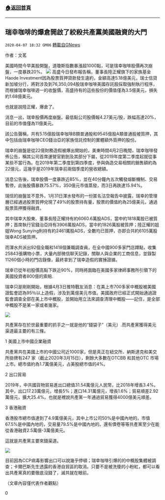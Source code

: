 ###  [:house:返回首頁](https://github.com/ourhimalayas/txt)
---

## 瑞幸咖啡的爆倉開啟了絞殺共產黨美國融資的大門
`2020-04-07 18:32 GM06` [轉載自GNews](https://gnews.org/zh-hant/165271/)

作者：文茗

美國時間今早美股開盤，道瓊斯指數暴漲超1000點，可是瑞幸咖啡股價再次崩盤，一度暴跌20%。
![](https://s3-ap-northeast-1.amazonaws.com/news.guo.offload.media/wp-content/uploads/2020/04/07182325/3-11.png)
高盛今日發布報告稱，董事長陸正耀旗下的家族基金Haode Investment因為股票質押貸款發生違約，金額高達5.18億美元，瑞士信貸新加坡分行，將對涉及到76,350,094股瑞幸咖啡美國存託股採取強制執行程序，而根據瑞幸咖啡週一的收盤價，高盛持有的這些股份的價值僅為3.5億美元，損失約1.68億美元。

也就是說陸正耀，爆倉了。

消息一出，瑞幸股價再度崩盤。最低點公司股價報4.27美元/股，跌幅高達20%，目前的市值僅為11億美元。

該公告聲稱，共有5.15億股瑞幸咖啡B類普通股和9545億股A類普通股被質押，其中包括由瑞幸咖啡CEO錢治亞的家族信託控制的實體額外質押的股份。

瑞幸的崩盤是從22億財務造假被爆出開始的，美東時間4月2日晚間，瑞幸咖啡發佈公告，稱其公司首席運營官劉劍及其部分下屬，從2019年度第二季度起就從事某些不當行為。在2019年第二季度到第四季度，參與偽造交易相關的銷售額約為22億元，這幾乎是2019年瑞幸前兩個季度的營收總額。

消息公告後，瑞幸股價一度暴跌近85%，並在40分鐘內五次觸發熔斷機制、交易暫停，此後股價暴跌75.57%，350億元市值蒸發，而3日再跌達15.94%。

瑞信的崩盤並不意外，1月31日渾水發布的一份匿名沽空報告中披露，瑞幸的管理層已經通過股票質押兌現了49%的股票持有量，股票的價值約為25億美元，通過股票質押獲得融資。

其中瑞幸大股東、董事長陸正耀持有約6060.6萬股ADS，當中約1818萬股已被質押；首席執行官錢治亞持有3906萬股ADS，當中約1826萬股被質押；陸正耀的姐姐Wong Sunying則持有約2461萬股ADS，全數均已質押，亦即合共約6105萬股瑞幸ADS被質押。

而渾水共派出92個全職和1418個兼職調查員，在全中國900多家門店蹲點，收集25843張購物小票，大量內部微信聊天記錄，關聯人與企業的工商信息，並錄製11260個小時的門店錄像，最終拿到了瑞幸造假的實捶證據。

瑞幸已從年初股價高點下跌近90%，同時將面臨在美國多家律師事務所引領下的美國投資者800億的索賠.

瑞幸只是剛剛開始，根據4月3日推特戰友消息：在美上市700多家中概股被美國證監會認為95％以上造假，涉及到萬億美元市值。美國政府已經正式開始通過證監會調查全部在美上市中概股，並開始用立法來調查清理中概股——記住，是全部中概股不是某一家或者幾家。

![](https://s3-ap-northeast-1.amazonaws.com/news.guo.offload.media/wp-content/uploads/2020/04/07182528/4-7.png)

共產黨存在於世最重要的抓手之一就是他的“錢袋子”（美元）.而共產黨獲得美元渠道最主要的有三條。

1 美國上市中國企業融資

共產黨共在美國上市的中國公司近1000家，但是真正在紐交所、納斯達克和美交所掛牌有247 家（截止2020年3月15日），剩餘大多數在OTCBB 和其他OTC 市場上市。總市值約為1.7萬億美元，占美股總市值的4%。

2 出口貿易

2019年，中共國貨物貿易進出口總值31.54萬億元人民幣，比2018年增長3.4%。其中，出口17.23萬億元，增長5%；進口14.31萬億元，增長1.6%；貿易順差2.92萬億元，擴大25.4%。也就是裡說共產黨一年通過貿易獲得4000億美元順差。

3 香港融資

香港股市總市值達到了4.9萬億美元，其中上市公司50%是中國內地的，市值67.5%是中國內地的，交易量79.5%是中國內地的。還有債卷等等共產黨至少在能從香港融資2.5萬億-3萬億美元。

這就是共產黨主要來錢渠道。

![](https://s3-ap-northeast-1.amazonaws.com/news.guo.offload.media/wp-content/uploads/2020/04/07182703/5-10.png)

目前因為CCP病毒影響出口可以說幾乎停頓；瑞幸咖啡引爆的的中概股集體被調查；卡爾巴斯先生透露的香港自貿區的取消。只要不是被洗傻的小粉紅，都可以看出共產黨真的要徹底沒錢了，滅共就在眼前。

（文章內容僅代表作者觀點）

0
